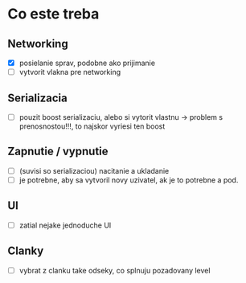 # Co este treba

## Networking
- [x] posielanie sprav, podobne ako prijimanie
- [ ] vytvorit vlakna pre networking

## Serializacia
- [ ] pouzit boost serializaciu, alebo si vytorit vlastnu -> problem s prenosnostou!!!, to najskor vyriesi ten boost

## Zapnutie / vypnutie
- [ ] (suvisi so serializaciou) nacitanie a ukladanie
- [ ] je potrebne, aby sa vytvoril novy uzivatel, ak je to potrebne a pod.

## UI
- [ ] zatial nejake jednoduche UI

## Clanky
- [ ] vybrat z clanku take odseky, co splnuju pozadovany level